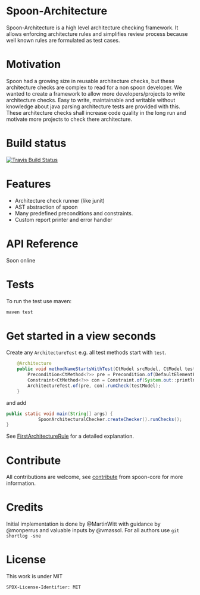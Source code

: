 # Spoon-Architecture

Spoon-Architecture is a high level architecture checking framework. It allows enforcing architecture rules and simplifies review process because well known rules are formulated as test cases.

# Motivation

Spoon had a growing size in reusable architecture checks, but these architecture checks are complex to read for a non spoon developer. We wanted to create a framework to allow more developers/projects to write architecture checks. Easy to write, maintainable and writable without knowledge about java parsing architecture tests are provided with this. These architecture checks shall increase code quality in the long run and motivate more projects to check there architecture.
# Build status

[![Travis Build Status](https://travis-ci.com/INRIA/spoon.svg?branch=master)](https://travis-ci.com/INRIA/)


# Features

- Architecture check runner (like junit)
- AST abstraction of spoon
- Many predefined preconditions and constraints.
- Custom report printer and error handler

# API Reference

Soon online

# Tests

To run the test use maven:
``` java
maven test
```

# Get started in a view seconds

Create any ``ArchitectureTest`` e.g. all test methods start with ``test``.
```java
	@Architecture
	public void methodNameStartsWithTest(CtModel srcModel, CtModel testModel) {
		Precondition<CtMethod<?>> pre =	Precondition.of(DefaultElementFilter.METHODS.getFilter(), VisibilityFilter.isPublic(), AnnotationHelper.hasAnnotationMatcher(Test.class));
		Constraint<CtMethod<?>> con = Constraint.of(System.out::println, Naming.startsWith("test"));
		ArchitectureTest.of(pre, con).runCheck(testModel);
	}
```
and add 
```java
public static void main(String[] args) {
	  		SpoonArchitecturalChecker.createChecker().runChecks();
}
```
See [FirstArchitectureRule](https://github.com/INRIA/spoon/spoon-architecture/doc/FirstArchitectureRule.md) for a detailed explanation. 


# Contribute 

All contributions are welcome, see [contribute](https://github.com/INRIA/spoon/blob/master/CONTRIBUTING.md) from spoon-core for more information.

# Credits

Initial implementation is done by @MartinWitt with guidance by @monperrus and valuable inputs by @vmassol.
For all authors use ``git shortlog -sne`` 
# License

This work is under MIT


`SPDX-License-Identifier: MIT`


 